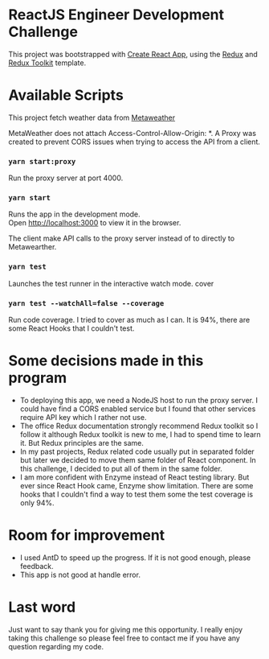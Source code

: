# ReactJS Engineer Development Challenge

This project was bootstrapped with [Create React App](https://github.com/facebook/create-react-app), using the [Redux](https://redux.js.org/) and [Redux Toolkit](https://redux-toolkit.js.org/) template.

# Available Scripts

This project fetch weather data from [Metaweather](https://www.metaweather.com/)

MetaWeather does not attach Access-Control-Allow-Origin: *.
A Proxy was created to prevent CORS issues when trying to access the API from a client.

### `yarn start:proxy`

Run the proxy server at port 4000.
### `yarn start`

Runs the app in the development mode.<br />
Open [http://localhost:3000](http://localhost:3000) to view it in the browser.

The client make API calls to the proxy server instead of to directly to Metawearther.

### `yarn test`

Launches the test runner in the interactive watch mode.
cover
### `yarn test --watchAll=false --coverage`

Run code coverage. I tried to cover as much as I can. It is 94%, there are some React Hooks that I couldn't test.
# Some decisions made in this program

- To deploying this app, we need a NodeJS host to run the proxy server. I could have find a CORS enabled service but I found that other services require API key which I rather not use.
- The office Redux documentation strongly recommend Redux toolkit so I follow it although Redux toolkit is new to me, I had to spend time to learn it. But Redux principles are the same.
- In my past projects, Redux related code usually put in separated folder but later we decided to move them same folder of React component. In this challenge, I decided to put all of them in the same folder.
- I am more confident with Enzyme instead of React testing library. But ever since React Hook came, Enzyme show limitation. There are some hooks that I couldn't find a way to test them some the test coverage is only 94%.

# Room for improvement
- I used AntD to speed up the progress. If it is not good enough, please feedback.
- This app is not good at handle error.

# Last word
Just want to say thank you for giving me this opportunity. I really enjoy taking this challenge so please feel free to contact me if you have any question regarding my code.